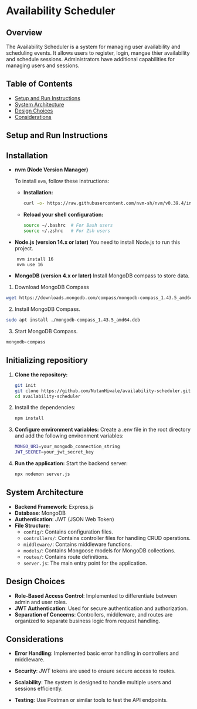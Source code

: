 # Availability Scheduler

## Overview

The Availability Scheduler is a system for managing user availability and scheduling events. It allows users to register, login, mangae thier availability and schedule sessions. Administrators have additional capabilities for managing users and sessions.

## Table of Contents

- [Setup and Run Instructions](#setup-and-run-instructions)
- [System Architecture](#system-architecture)
- [Design Choices](#design-choices)
- [Considerations](#considerations)

## Setup and Run Instructions

## Installation 
- **nvm (Node Version Manager)**

    To install `nvm`, follow these instructions:

   - **Installation:**
     ```sh
     curl -o- https://raw.githubusercontent.com/nvm-sh/nvm/v0.39.4/install.sh | bash
     ```

   - **Reload your shell configuration:**
     ```sh
     source ~/.bashrc  # For Bash users
     source ~/.zshrc   # For Zsh users
     ```

- **Node.js (version 14.x or later)**
 You need to install Node.js to run this project.
```bash
    nvm install 16
    nvm use 16
```
- **MongoDB (version 4.x or later)**
Install MongoDB compass to store data.

1. Download MongoDB Compass

```sh
wget https://downloads.mongodb.com/compass/mongodb-compass_1.43.5_amd64.deb
```
2. Install MongoDB Compass.

```sh
sudo apt install ./mongodb-compass_1.43.5_amd64.deb
```
3. Start MongoDB Compass.
```sh
mongodb-compass
```

## Initializing repositiory

1. **Clone the repository:**

   ```bash
   git init
   git clone https://github.com/NutanHiwale/availability-scheduler.git
   cd availability-scheduler
   ```

2. Install the dependencies:
    ```bash
    npm install
    ```  
2. **Configure environment variables:**
    Create a .env file in the root directory and add the following environment variables:
    ```sh
    MONGO_URI=your_mongodb_connection_string
    JWT_SECRET=your_jwt_secret_key
    ```
3. **Run the application:**
    Start the backend server: 
    ```bash
    npx nodemon server.js
    ```
## System Architecture

- **Backend Framework**: Express.js
- **Database**: MongoDB
- **Authentication**: JWT (JSON Web Token)
- **File Structure**:
  - `config/`: Contains configuration files.
  - `controllers/`: Contains controller files for handling CRUD operations.
  - `middleware/`: Contains middleware functions.
  - `models/`: Contains Mongoose models for MongoDB collections.
  - `routes/`: Contains route definitions.
  - `server.js`: The main entry point for the application.

## Design Choices

- **Role-Based Access Control**: Implemented to differentiate between admin and user roles.
- **JWT Authentication**: Used for secure authentication and authorization.
- **Separation of Concerns**: Controllers, middleware, and routes are organized to separate business logic from request handling.

## Considerations

- **Error Handling**: Implemented basic error handling in controllers and middleware.
- **Security**: JWT tokens are used to ensure secure access to routes.
- **Scalability**: The system is designed to handle multiple users and sessions efficiently.

- **Testing**: Use Postman or similar tools to test the API endpoints.
